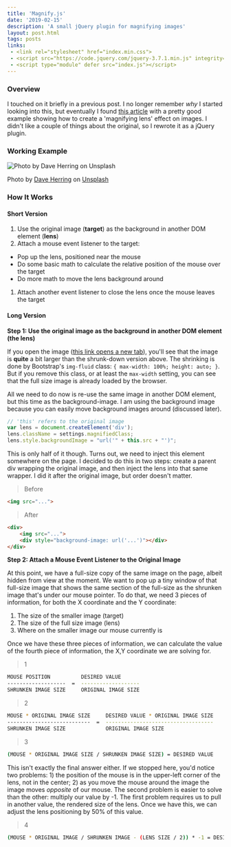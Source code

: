 ```yaml
---
title: 'Magnify.js'
date: '2019-02-15'
description: 'A small jQuery plugin for magnifying images'
layout: post.html
tags: posts
links:
 - <link rel="stylesheet" href="index.min.css">
 - <script src="https://code.jquery.com/jquery-3.7.1.min.js" integrity="sha256-/JqT3SQfawRcv/BIHPThkBvs0OEvtFFmqPF/lYI/Cxo=" crossorigin="anonymous"></script>
 - <script type="module" defer src="index.js"></script>
---
```


### Overview

I touched on it briefly in a previous post. I no longer remember *why* I started looking into this, but eventually I found [this article](http://thecodeplayer.com/walkthrough/magnifying-glass-for-images-using-jquery-and-css3) with a pretty good example showing how to create a 'magnifying lens' effect on images. I didn't like a couple of things about the original, so I rewrote it as a jQuery plugin.

### Working Example

<img class="magnify-this" src="https://images.unsplash.com/photo-1648138754688-377bbdf661d9" alt="Photo by Dave Herring on Unsplash">

Photo by [Dave Herring](https://unsplash.com/@daveherring) on [Unsplash](https://unsplash.com/)

### How It Works

#### Short Version

1. Use the original image (**target**) as the background in another DOM element (**lens**)
1. Attach a mouse event listener to the target:
  * Pop up the lens, positioned near the mouse
  * Do some basic math to calculate the relative position of the mouse over the target
  * Do more math to move the lens background around
1. Attach another event listener to close the lens once the mouse leaves the target

#### Long Version

**Step 1: Use the original image as the background in another DOM element (the lens)**

If you open the image ([this link opens a new tab](https://images.unsplash.com/photo-1648138754688-377bbdf661d9)), you'll see that the image is **quite** a bit larger than the shrunk-down version above. The shrinking is done by Bootstrap's ```img-fluid``` class: ```{ max-width: 100%; height: auto; }```. But if you remove this class, or at least the ```max-width``` setting, you can see that the full size image is already loaded by the browser.

All we need to do now is re-use the same image in another DOM element, but this time as the background-image. I am using the background image because you can easily move background images around (discussed later).

```javascript
// 'this' refers to the original image
var lens = document.createElement('div');
lens.className = settings.magnifiedClass;
lens.style.backgroundImage = "url('" + this.src + "')";
```

This is only half of it though. Turns out, we need to inject this element somewhere on the page. I decided to do this in two steps: create a parent div wrapping the original image, and then inject the lens into that same wrapper. I did it after the original image, but order doesn't matter.

> Before
```html
<img src="...">
```

> After
```html
<div>
    <img src="...">
    <div style="background-image: url('...')"></div>
</div>
```

**Step 2: Attach a Mouse Event Listener to the Original Image**

At this point, we have a full-size copy of the same image on the page, albeit hidden from view at the moment. We want to pop up a tiny window of that full-size image that shows the same section of the full-size as the shrunken image that's under our mouse pointer. To do that, we need 3 pieces of information, for both the X coordinate and the Y coordinate:
1. The size of the smaller image (target)
2. The size of the full size image (lens)
3. Where on the smaller image our mouse currently is

Once we have these three pieces of information, we can calculate the value of the fourth piece of information, the X,Y coordinate we are solving for.

> 1
```bash
MOUSE POSITION          DESIRED VALUE
-------------------  =  -------------------
SHRUNKEN IMAGE SIZE     ORIGINAL IMAGE SIZE
```

> 2
```bash
MOUSE * ORIGINAL IMAGE SIZE     DESIRED VALUE * ORIGINAL IMAGE SIZE
---------------------------  =  -----------------------------------
SHRUNKEN IMAGE SIZE             ORIGINAL IMAGE SIZE
```

> 3
```bash
(MOUSE * ORIGINAL IMAGE SIZE / SHRUNKEN IMAGE SIZE) = DESIRED VALUE
```

This isn't exactly the final answer either. If we stopped here, you'd notice two problems: 1) the position of the mouse is in the upper-left corner of the lens, not in the center; 2) as you move the mouse around the image the image moves *opposite* of our mouse.  The second problem is easier to solve than the other: multiply our value by -1. The first problem requires us to pull in another value, the rendered size of the lens. Once we have this, we can adjust the lens positioning by 50% of this value.

> 4
```bash
(MOUSE * ORIGINAL IMAGE / SHRUNKEN IMAGE - (LENS SIZE / 2)) * -1 = DESIRED VALUE
```
